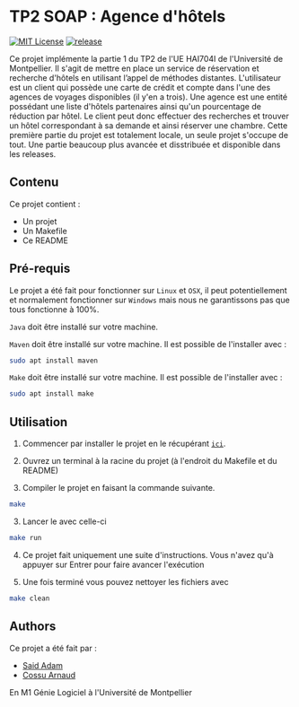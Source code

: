 # TP2 SOAP : Agence d'hôtels

[![MIT License](https://img.shields.io/github/license/Gaiko19/HAI704I-SOAP)](https://img.shields.io/github/license/Gaiko19/HAI704I-SOAP/)
[![release](https://img.shields.io/github/v/release/Gaiko19/HAI704I-SOAP)](https://github.com/Gaiko19/HAI704I-SOAP/releases/tag/v1.0)

Ce projet implémente la partie 1 du TP2 de l'UE HAI704I de l'Université de Montpellier. Il s'agit de mettre en place un service de réservation et recherche d'hôtels en utilisant l’appel de méthodes distantes.
L'utilisateur est un client qui possède une carte de crédit et compte dans l'une des agences de voyages disponibles (il y'en a trois). Une agence est une entité possédant une liste d'hôtels partenaires ainsi qu'un pourcentage de réduction par hôtel. Le client peut donc effectuer des recherches et trouver un hôtel correspondant à sa demande et ainsi réserver une chambre.
Cette première partie du projet est totalement locale, un seule projet s'occupe de tout.
Une partie beaucoup plus avancée et disstribuée et disponible dans les releases.

## Contenu

Ce projet contient :
- Un projet
- Un Makefile
- Ce README

## Pré-requis

Le projet a été fait pour fonctionner sur `Linux` et `OSX`, il peut potentiellement et normalement fonctionner sur `Windows` mais nous ne garantissons pas que tous fonctionne à 100%.

`Java` doit être installé sur votre machine.

`Maven` doit être installé sur votre machine. Il est possible de l'installer avec :
```bash
sudo apt install maven
```

`Make` doit être installé sur votre machine. Il est possible de l'installer avec :
```bash
sudo apt install make
```

## Utilisation

1. Commencer par installer le projet en le récupérant [`ici`](https://github.com/Gaiko19/HAI704I-SOAP/releases/tag/v1.0).

2. Ouvrez un terminal à la racine du projet (à l'endroit du Makefile et du README)

3. Compiler le projet en faisant la commande suivante.
```bash
make
```

3. Lancer le avec celle-ci
```bash
make run
```

4. Ce projet fait uniquement une suite d'instructions. Vous n'avez qu'à appuyer sur Entrer pour faire avancer l'exécution

5. Une fois terminé vous pouvez nettoyer les fichiers avec
```bash
make clean
```

## Authors

Ce projet a été fait par :

- [Said Adam](https://github.com/gaiko19)
- [Cossu Arnaud](https://github.com/ArnaudCs)

En M1 Génie Logiciel à l'Université de Montpellier
